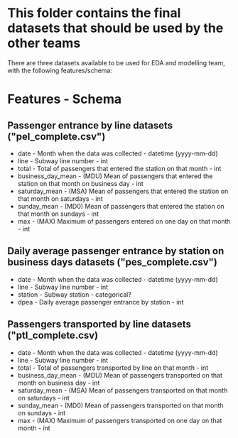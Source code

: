 # This folder contains the final datasets that should be used by the other teams

There are three datasets available to be used for EDA and modelling team, with the following features/schema:

# Features - Schema

## Passenger entrance by line datasets ("pel_complete.csv")

- date - Month when the data was collected - datetime (yyyy-mm-dd)
- line - Subway line number - int
- total - Total of passengers that entered the station on that month - int
- business_day_mean - (MDU) Mean of passengers that entered the station on that month on business day - int
- saturday_mean - (MSA) Mean of passengers that entered the station on that month on saturdays - int
- sunday_mean - (MD0) Mean of passengers that entered the station on that month on sundays - int
- max - (MAX) Maximum of passengers entered on one day on that month - int

## Daily average passenger entrance by station on business days datasets ("pes_complete.csv")

- date - Month when the data was collected - datetime (yyyy-mm-dd)
- line - Subway line number - int
- station - Subway station - categorical?
- dpea - Daily average passenger entrance by station - int

## Passengers transported by line datasets ("ptl_complete.csv)

- date - Month when the data was collected - datetime (yyyy-mm-dd)
- line - Subway line number - int
- total - Total of passengers transported by line on that month - int
- business_day_mean - (MDU) Mean of passengers transported on that month on business day - int
- saturday_mean - (MSA) Mean of passengers transported on that month on saturdays - int
- sunday_mean - (MD0) Mean of passengers transported on that month on sundays - int
- max - (MAX) Maximum of passengers transported on one day on that month - int